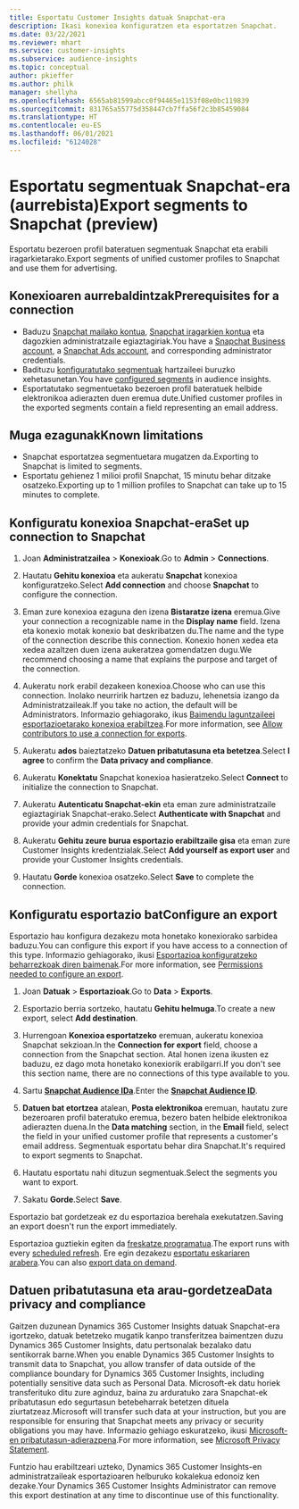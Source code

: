 ```yaml
---
title: Esportatu Customer Insights datuak Snapchat-era
description: Ikasi konexioa konfiguratzen eta esportatzen Snapchat.
ms.date: 03/22/2021
ms.reviewer: mhart
ms.service: customer-insights
ms.subservice: audience-insights
ms.topic: conceptual
author: pkieffer
ms.author: philk
manager: shellyha
ms.openlocfilehash: 6565ab81599abcc0f94465e1153f08e0bc119839
ms.sourcegitcommit: 831765a55775d358447cb7ffa56f2c3b85459084
ms.translationtype: HT
ms.contentlocale: eu-ES
ms.lasthandoff: 06/01/2021
ms.locfileid: "6124028"
---
```

# <a name="export-segments-to-snapchat-preview"></a><span data-ttu-id="5e570-103">Esportatu segmentuak Snapchat-era (aurrebista)</span><span class="sxs-lookup"><span data-stu-id="5e570-103">Export segments to Snapchat (preview)</span></span>

<span data-ttu-id="5e570-104">Esportatu bezeroen profil bateratuen segmentuak Snapchat eta erabili iragarkietarako.</span><span class="sxs-lookup"><span data-stu-id="5e570-104">Export segments of unified customer profiles to Snapchat and use them for advertising.</span></span> 

## <a name="prerequisites-for-a-connection"></a><span data-ttu-id="5e570-105">Konexioaren aurrebaldintzak</span><span class="sxs-lookup"><span data-stu-id="5e570-105">Prerequisites for a connection</span></span>

-   <span data-ttu-id="5e570-106">Baduzu [Snapchat mailako kontua](https://business.snapchat.com/), [Snapchat iragarkien kontua](https://ads.snapchat.com/) eta dagozkien administratzaile egiaztagiriak.</span><span class="sxs-lookup"><span data-stu-id="5e570-106">You have a [Snapchat Business account](https://business.snapchat.com/), a [Snapchat Ads account](https://ads.snapchat.com/), and corresponding administrator credentials.</span></span>
-   <span data-ttu-id="5e570-107">Badituzu [konfiguratutako segmentuak](segments.md) hartzaileei buruzko xehetasunetan.</span><span class="sxs-lookup"><span data-stu-id="5e570-107">You have [configured segments](segments.md) in audience insights.</span></span>
-   <span data-ttu-id="5e570-108">Esportatutako segmentuetako bezeroen profil bateratuek helbide elektronikoa adierazten duen eremua dute.</span><span class="sxs-lookup"><span data-stu-id="5e570-108">Unified customer profiles in the exported segments contain a field representing an email address.</span></span>

## <a name="known-limitations"></a><span data-ttu-id="5e570-109">Muga ezagunak</span><span class="sxs-lookup"><span data-stu-id="5e570-109">Known limitations</span></span>

- <span data-ttu-id="5e570-110">Snapchat esportatzea segmentuetara mugatzen da.</span><span class="sxs-lookup"><span data-stu-id="5e570-110">Exporting to Snapchat is limited to segments.</span></span>
- <span data-ttu-id="5e570-111">Esportatu gehienez 1 milioi profil Snapchat, 15 minutu behar ditzake osatzeko.</span><span class="sxs-lookup"><span data-stu-id="5e570-111">Exporting up to 1 million profiles to Snapchat can take up to 15 minutes to complete.</span></span> 

## <a name="set-up-connection-to-snapchat"></a><span data-ttu-id="5e570-112">Konfiguratu konexioa Snapchat-era</span><span class="sxs-lookup"><span data-stu-id="5e570-112">Set up connection to Snapchat</span></span>

1. <span data-ttu-id="5e570-113">Joan **Administratzailea** > **Konexioak**.</span><span class="sxs-lookup"><span data-stu-id="5e570-113">Go to **Admin** > **Connections**.</span></span>

1. <span data-ttu-id="5e570-114">Hautatu **Gehitu konexioa** eta aukeratu **Snapchat** konexioa konfiguratzeko.</span><span class="sxs-lookup"><span data-stu-id="5e570-114">Select **Add connection** and choose **Snapchat** to configure the connection.</span></span>

1. <span data-ttu-id="5e570-115">Eman zure konexioa ezaguna den izena **Bistaratze izena** eremua.</span><span class="sxs-lookup"><span data-stu-id="5e570-115">Give your connection a recognizable name in the **Display name** field.</span></span> <span data-ttu-id="5e570-116">Izena eta konexio motak konexio bat deskribatzen du.</span><span class="sxs-lookup"><span data-stu-id="5e570-116">The name and the type of the connection describe this connection.</span></span> <span data-ttu-id="5e570-117">Konexio honen xedea eta xedea azaltzen duen izena aukeratzea gomendatzen dugu.</span><span class="sxs-lookup"><span data-stu-id="5e570-117">We recommend choosing a name that explains the purpose and target of the connection.</span></span>

1. <span data-ttu-id="5e570-118">Aukeratu nork erabil dezakeen konexioa.</span><span class="sxs-lookup"><span data-stu-id="5e570-118">Choose who can use this connection.</span></span> <span data-ttu-id="5e570-119">Inolako neurririk hartzen ez baduzu, lehenetsia izango da Administratzaileak.</span><span class="sxs-lookup"><span data-stu-id="5e570-119">If you take no action, the default will be Administrators.</span></span> <span data-ttu-id="5e570-120">Informazio gehiagorako, ikus [Baimendu laguntzaileei esportazioetarako konexioa erabiltzea](connections.md#allow-contributors-to-use-a-connection-for-exports).</span><span class="sxs-lookup"><span data-stu-id="5e570-120">For more information, see [Allow contributors to use a connection for exports](connections.md#allow-contributors-to-use-a-connection-for-exports).</span></span>

1. <span data-ttu-id="5e570-121">Aukeratu **ados** baieztatzeko **Datuen pribatutasuna eta betetzea**.</span><span class="sxs-lookup"><span data-stu-id="5e570-121">Select **I agree** to confirm the **Data privacy and compliance**.</span></span>

1. <span data-ttu-id="5e570-122">Aukeratu **Konektatu** Snapchat konexioa hasieratzeko.</span><span class="sxs-lookup"><span data-stu-id="5e570-122">Select **Connect** to initialize the connection to Snapchat.</span></span>

1. <span data-ttu-id="5e570-123">Aukeratu **Autenticatu Snapchat-ekin** eta eman zure administratzaile egiaztagiriak Snapchat-erako.</span><span class="sxs-lookup"><span data-stu-id="5e570-123">Select **Authenticate with Snapchat** and provide your admin credentials for Snapchat.</span></span> 

1. <span data-ttu-id="5e570-124">Aukeratu **Gehitu zeure burua esportazio erabiltzaile gisa** eta eman zure Customer Insights kredentzialak.</span><span class="sxs-lookup"><span data-stu-id="5e570-124">Select **Add yourself as export user** and provide your Customer Insights credentials.</span></span>

1. <span data-ttu-id="5e570-125">Hautatu **Gorde** konexioa osatzeko.</span><span class="sxs-lookup"><span data-stu-id="5e570-125">Select **Save** to complete the connection.</span></span>

## <a name="configure-an-export"></a><span data-ttu-id="5e570-126">Konfiguratu esportazio bat</span><span class="sxs-lookup"><span data-stu-id="5e570-126">Configure an export</span></span>

<span data-ttu-id="5e570-127">Esportazio hau konfigura dezakezu mota honetako konexiorako sarbidea baduzu.</span><span class="sxs-lookup"><span data-stu-id="5e570-127">You can configure this export if you have access to a connection of this type.</span></span> <span data-ttu-id="5e570-128">Informazio gehiagorako, ikusi [Esportazioa konfiguratzeko beharrezkoak diren baimenak](export-destinations.md#set-up-a-new-export).</span><span class="sxs-lookup"><span data-stu-id="5e570-128">For more information, see [Permissions needed to configure an export](export-destinations.md#set-up-a-new-export).</span></span>

1. <span data-ttu-id="5e570-129">Joan **Datuak** > **Esportazioak**.</span><span class="sxs-lookup"><span data-stu-id="5e570-129">Go to **Data** > **Exports**.</span></span>

1. <span data-ttu-id="5e570-130">Esportazio berria sortzeko, hautatu **Gehitu helmuga**.</span><span class="sxs-lookup"><span data-stu-id="5e570-130">To create a new export, select **Add destination**.</span></span>

1. <span data-ttu-id="5e570-131">Hurrengoan **Konexioa esportatzeko** eremuan, aukeratu konexioa Snapchat sekzioan.</span><span class="sxs-lookup"><span data-stu-id="5e570-131">In the **Connection for export** field, choose a connection from the Snapchat section.</span></span> <span data-ttu-id="5e570-132">Atal honen izena ikusten ez baduzu, ez dago mota honetako konexiorik erabilgarri.</span><span class="sxs-lookup"><span data-stu-id="5e570-132">If you don't see this section name, there are no connections of this type available to you.</span></span>

1. <span data-ttu-id="5e570-133">Sartu [**Snapchat Audience IDa**](https://businesshelp.snapchat.com/s/article/custom-audiences).</span><span class="sxs-lookup"><span data-stu-id="5e570-133">Enter the [**Snapchat Audience ID**](https://businesshelp.snapchat.com/s/article/custom-audiences).</span></span>

1. <span data-ttu-id="5e570-134">**Datuen bat etortzea** atalean, **Posta elektronikoa** eremuan, hautatu zure bezeroaren profil bateratuko eremua, bezero baten helbide elektronikoa adierazten duena.</span><span class="sxs-lookup"><span data-stu-id="5e570-134">In the **Data matching** section, in the **Email** field, select the field in your unified customer profile that represents a customer's email address.</span></span> <span data-ttu-id="5e570-135">Segmentuak esportatu behar dira Snapchat.</span><span class="sxs-lookup"><span data-stu-id="5e570-135">It's required to export segments to Snapchat.</span></span>

1. <span data-ttu-id="5e570-136">Hautatu esportatu nahi dituzun segmentuak.</span><span class="sxs-lookup"><span data-stu-id="5e570-136">Select the segments you want to export.</span></span> 

1. <span data-ttu-id="5e570-137">Sakatu **Gorde**.</span><span class="sxs-lookup"><span data-stu-id="5e570-137">Select **Save**.</span></span>

<span data-ttu-id="5e570-138">Esportazio bat gordetzeak ez du esportazioa berehala exekutatzen.</span><span class="sxs-lookup"><span data-stu-id="5e570-138">Saving an export doesn't run the export immediately.</span></span>

<span data-ttu-id="5e570-139">Esportazioa guztiekin egiten da [freskatze programatua](system.md#schedule-tab).</span><span class="sxs-lookup"><span data-stu-id="5e570-139">The export runs with every [scheduled refresh](system.md#schedule-tab).</span></span> <span data-ttu-id="5e570-140">Ere egin dezakezu [esportatu eskariaren arabera](export-destinations.md#run-exports-on-demand).</span><span class="sxs-lookup"><span data-stu-id="5e570-140">You can also [export data on demand](export-destinations.md#run-exports-on-demand).</span></span> 


## <a name="data-privacy-and-compliance"></a><span data-ttu-id="5e570-141">Datuen pribatutasuna eta arau-gordetzea</span><span class="sxs-lookup"><span data-stu-id="5e570-141">Data privacy and compliance</span></span>

<span data-ttu-id="5e570-142">Gaitzen duzunean Dynamics 365 Customer Insights datuak Snapchat-era igortzeko, datuak betetzeko mugatik kanpo transferitzea baimentzen duzu Dynamics 365 Customer Insights, datu pertsonalak bezalako datu sentikorrak barne.</span><span class="sxs-lookup"><span data-stu-id="5e570-142">When you enable Dynamics 365 Customer Insights to transmit data to Snapchat, you allow transfer of data outside of the compliance boundary for Dynamics 365 Customer Insights, including potentially sensitive data such as Personal Data.</span></span> <span data-ttu-id="5e570-143">Microsoft-ek datu horiek transferituko ditu zure aginduz, baina zu arduratuko zara Snapchat-ek pribatutasun edo segurtasun betebeharrak betetzen dituela ziurtatzeaz.</span><span class="sxs-lookup"><span data-stu-id="5e570-143">Microsoft will transfer such data at your instruction, but you are responsible for ensuring that Snapchat meets any privacy or security obligations you may have.</span></span> <span data-ttu-id="5e570-144">Informazio gehiago eskuratzeko, ikusi [Microsoft-en pribatutasun-adierazpena](https://go.microsoft.com/fwlink/?linkid=396732).</span><span class="sxs-lookup"><span data-stu-id="5e570-144">For more information, see [Microsoft Privacy Statement](https://go.microsoft.com/fwlink/?linkid=396732).</span></span>

<span data-ttu-id="5e570-145">Funtzio hau erabiltzeari uzteko, Dynamics 365 Customer Insights-en administratzaileak esportazioaren helburuko kokalekua edonoiz ken dezake.</span><span class="sxs-lookup"><span data-stu-id="5e570-145">Your Dynamics 365 Customer Insights Administrator can remove this export destination at any time to discontinue use of this functionality.</span></span>
